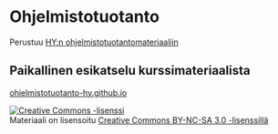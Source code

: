 # Ohjelmistotuotanto

Perustuu
<a href="https://github.com/ohjelmistotuotanto-hy/ohjelmistotuotanto-hy.github.io"> HY:n ohjelmistotuotantomateriaaliin</a>

## Paikallinen esikatselu kurssimateriaalista

[ohjelmistotuotanto-hy.github.io](https://ohjelmistotuotanto-hy.github.io)

<a rel="license" href="http://creativecommons.org/licenses/by-nc-sa/3.0/">
  <img alt="Creative Commons -lisenssi" style="border-width:0" src="https://i.creativecommons.org/l/by-nc-sa/3.0/88x31.png"
  />
</a>
<br/> Materiaali on lisensoitu
<a rel="license" href="http://creativecommons.org/licenses/by-nc-sa/3.0/">Creative Commons BY-NC-SA 3.0 -lisenssillä</a>
